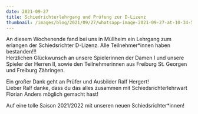 ```yaml
---
date: 2021-09-27
title: Schiedrichterlehrgang und Prüfung zur D-Lizenz
thumbnail: /images/blog/2021/09/27/whatsapp-image-2021-09-27-at-10-34-57.jpeg
---
```


An diesem Wochenende fand bei uns in Müllheim ein Lehrgang zum erlangen der Schiedsrichter D-Lizenz. Alle Teilnehmer\*innen haben bestanden!!!  
Herzlichen Glückwunsch an unsere Spielerinnen der Damen I und unsere Spieler der Herren II, sowie den Teilnehmerinnen aus Freiburg St. Georgen und Freiburg Zähringen.

Ein großer Dank geht an Prüfer und Ausbilder Ralf Hergert!  
Lieber Ralf danke, dass du das alles zusammen mit Schiedsrichterlehrwart Florian Anders möglich gemacht hast!

Auf eine tolle Saison 2021/2022 mit unseren neuen Schiedsrichter\*innen!
